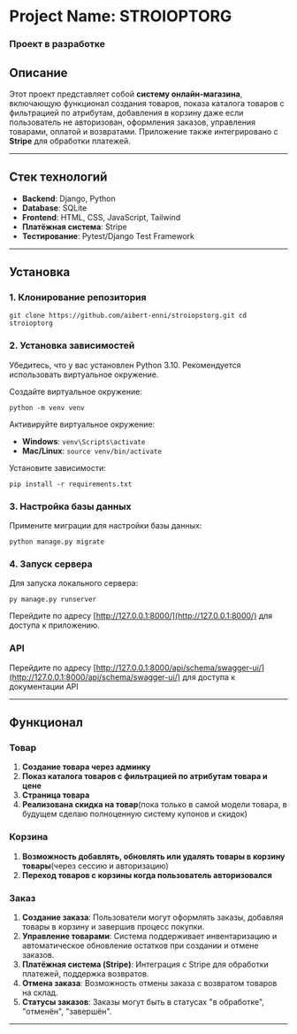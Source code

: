 # Project Name: **STROIOPTORG**

### Проект в разработке

## Описание

Этот проект представляет собой **систему онлайн-магазина**, включающую функционал создания товаров, показа каталога товаров с фильтрацией по атрибутам, добавления в корзину даже если пользователь не авторизован, оформления заказов, управления товарами, оплатой и возвратами. Приложение также интегрировано с **Stripe** для обработки платежей.

---
## Стек технологий

- **Backend**: Django, Python
- **Database**: SQLite
- **Frontend**: HTML, CSS, JavaScript, Tailwind
- **Платёжная система**: Stripe
- **Тестирование**: Pytest/Django Test Framework

---
## Установка

### 1. Клонирование репозитория
```shell
git clone https://github.com/aibert-enni/stroiopstorg.git cd stroioptorg
```
### 2. Установка зависимостей

Убедитесь, что у вас установлен Python 3.10. Рекомендуется использовать виртуальное окружение.

Создайте виртуальное окружение:
```shell
python -m venv venv
```

Активируйте виртуальное окружение:

- **Windows**: `venv\Scripts\activate`
- **Mac/Linux**: `source venv/bin/activate`

Установите зависимости:
```shell
pip install -r requirements.txt
```
### 3. Настройка базы данных

Примените миграции для настройки базы данных:
```shell
python manage.py migrate
```

### 4. Запуск сервера

Для запуска локального сервера:
```shell
py manage.py runserver
```


Перейдите по адресу [http://127.0.0.1:8000/](http://127.0.0.1:8000/) для доступа к приложению.

### API
Перейдите по адресу [http://127.0.0.1:8000/api/schema/swagger-ui/](http://127.0.0.1:8000/api/schema/swagger-ui/) для доступа к документации API

---

## Функционал
### Товар
1. **Создание товара через админку**
2. **Показ каталога товаров с фильтрацией по атрибутам товара и цене**
3. **Страница товара**
4. **Реализована скидка на товар**(пока только в самой модели товара, в будущем сделаю полноценную систему купонов и скидок)
### Корзина
1. **Возможность добавлять, обновлять или удалять товары в корзину товары**(через сессию и авторизацию)
2. **Переход товаров с корзины когда пользователь авторизовался**
### Заказ
1. **Создание заказа**: Пользователи могут оформлять заказы, добавляя товары в корзину и завершив процесс покупки.
2. **Управление товарами**: Система поддерживает инвентаризацию и автоматическое обновление остатков при создании и отмене заказов.
3. **Платёжная система (Stripe)**: Интеграция с Stripe для обработки платежей, поддержка возвратов.
4. **Отмена заказа**: Возможность отмены заказа с возвратом товаров на склад.
5. **Статусы заказов**: Заказы могут быть в статусах "в обработке", "отменён", "завершён".

---


